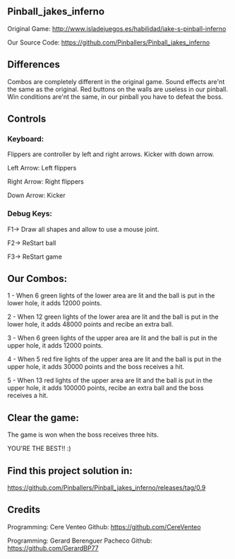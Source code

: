 ## Pinball_jakes_inferno

Original Game: http://www.isladejuegos.es/habilidad/jake-s-pinball-inferno

Our Source Code: https://github.com/Pinballers/Pinball_jakes_inferno

## Differences

Combos are completely different in the original game.
Sound effects are'nt the same as the original.
Red buttons on the walls are useless in our pinball.
Win conditions are'nt the same, in our pinball you have to defeat the boss.


## Controls

### Keyboard:

Flippers are controller by left and right arrows. Kicker with down arrow.

Left Arrow: Left flippers

Right Arrow: Right flippers

Down Arrow: Kicker

### Debug Keys:

F1-> Draw all shapes and allow to use a mouse joint.

F2-> ReStart ball

F3-> ReStart game

## Our Combos:

1 - When 6 green lights of the lower area are lit and the ball is put in the lower hole, it adds 12000 points.

2 - When 12 green lights of the lower area are lit and the ball is put in the lower hole, it adds 48000 points and recibe an extra ball.

3 - When 6 green lights of the upper area are lit and the ball is put in the upper hole, it adds 12000 points.

4 - When 5 red fire lights of the upper area are lit and the ball is put in the upper hole, it adds 30000 points and the boss receives a hit.

5 - When 13 red lights of the upper area are lit and the ball is put in the upper hole, it adds 100000 points, recibe an extra ball and the boss receives a hit.

## Clear the game:

The game is won when the boss receives three hits. 

YOU'RE THE BEST!! :)


## Find this project solution in:
https://github.com/Pinballers/Pinball_jakes_inferno/releases/tag/0.9

## Credits
Programming: Cere Venteo 
Github: https://github.com/CereVenteo

Programming: Gerard Berenguer Pacheco
Github: https://github.com/GerardBP77
